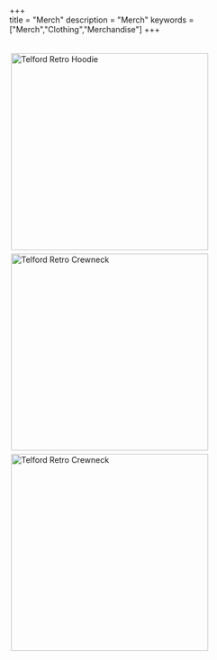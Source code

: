 +++   
title = "Merch"
description = "Merch"
keywords = ["Merch","Clothing","Merchandise"]
+++

<br>
<a href="https://benjamintelford.com/trh"><img src= "https://benjamintelford.com/img/merch/TELFORD RETRO -  HOODIE/TRHwebsiteSQUARE.png" style="width:350px; height:350px; padding:3px"  title="Telford Retro Hoodie" alt="Telford Retro Hoodie"></a>
<a href="https://benjamintelford.com/trc"><img src= "https://benjamintelford.com/img/merch/TELFORD RETRO - CREWNECK SWEATER/TRCwebsiteSQUARE.png" style="width:350px; height:350px; padding:3px"  title="Telford Retro Crewneck" alt="Telford Retro Crewneck"></a>
<a href="https://benjamintelford.com/tch"><img src= "https://benjamintelford.com/img/merch/TELFORD CLASSIC - HOODIE/TCHwebsiteSQUARE.png" style="width:350px; height:350px; padding:3px"  title="Telford Retro Crewneck" alt="Telford Retro Crewneck"></a>
<br>